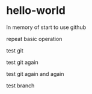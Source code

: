 # hello-world
In memory of start to use github

repeat basic operation

test git

test git again

test git again and again

test branch
